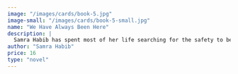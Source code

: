```yaml
---
image: "/images/cards/book-5.jpg"
image-small: "/images/cards/book-5-small.jpg"
name: "We Have Always Been Here"
description: |
  Samra Habib has spent most of her life searching for the safety to be herself. As an Ahmadi Muslim growing up in Pakistan, she faced regular threats from Islamic extremists who believed the small, dynamic sect to be blasphemous. From her parents, she internalized the lesson that revealing her identity could put her in grave danger.
author: "Samra Habib"
price: 16
type: "novel"
---
```

